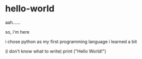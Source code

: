 # hello-world

aah......

so, i'm here

i chose python as my first programming language
i learned a bit

(i don't know what to write)
print ("Hello World!")
